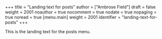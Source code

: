 +++
title = "Landing text for posts"
author = ["Ambrose Field"]
draft = false
weight = 2001
noauthor = true
nocomment = true
nodate = true
nopaging = true
noread = true
[menu.main]
  weight = 2001
  identifier = "landing-text-for-posts"
+++

This is the landing text for the posts menu.